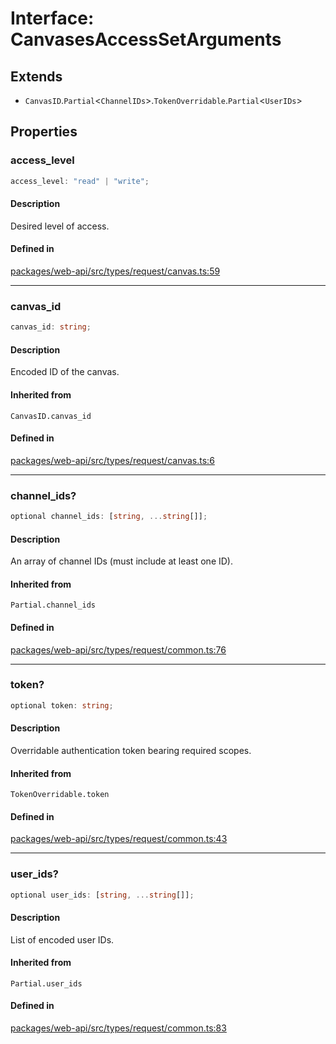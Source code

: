 # Interface: CanvasesAccessSetArguments

## Extends

- `CanvasID`.`Partial`\<`ChannelIDs`\>.`TokenOverridable`.`Partial`\<`UserIDs`\>

## Properties

### access\_level

```ts
access_level: "read" | "write";
```

#### Description

Desired level of access.

#### Defined in

[packages/web-api/src/types/request/canvas.ts:59](https://github.com/slackapi/node-slack-sdk/blob/7b348598b763c2b7545d1042b5f0429775cfa62c/packages/web-api/src/types/request/canvas.ts#L59)

***

### canvas\_id

```ts
canvas_id: string;
```

#### Description

Encoded ID of the canvas.

#### Inherited from

`CanvasID.canvas_id`

#### Defined in

[packages/web-api/src/types/request/canvas.ts:6](https://github.com/slackapi/node-slack-sdk/blob/7b348598b763c2b7545d1042b5f0429775cfa62c/packages/web-api/src/types/request/canvas.ts#L6)

***

### channel\_ids?

```ts
optional channel_ids: [string, ...string[]];
```

#### Description

An array of channel IDs (must include at least one ID).

#### Inherited from

`Partial.channel_ids`

#### Defined in

[packages/web-api/src/types/request/common.ts:76](https://github.com/slackapi/node-slack-sdk/blob/7b348598b763c2b7545d1042b5f0429775cfa62c/packages/web-api/src/types/request/common.ts#L76)

***

### token?

```ts
optional token: string;
```

#### Description

Overridable authentication token bearing required scopes.

#### Inherited from

`TokenOverridable.token`

#### Defined in

[packages/web-api/src/types/request/common.ts:43](https://github.com/slackapi/node-slack-sdk/blob/7b348598b763c2b7545d1042b5f0429775cfa62c/packages/web-api/src/types/request/common.ts#L43)

***

### user\_ids?

```ts
optional user_ids: [string, ...string[]];
```

#### Description

List of encoded user IDs.

#### Inherited from

`Partial.user_ids`

#### Defined in

[packages/web-api/src/types/request/common.ts:83](https://github.com/slackapi/node-slack-sdk/blob/7b348598b763c2b7545d1042b5f0429775cfa62c/packages/web-api/src/types/request/common.ts#L83)
